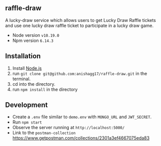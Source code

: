 ## raffle-draw

A lucky-draw service which allows users to get Lucky Draw Raffle tickets and use one lucky draw raffle ticket to participate in a lucky draw game.

- Node version `v10.19.0`
- Npm version `6.14.3`

## Installation

1. Install [Node.js](https://nodejs.org/)
2. run `git clone git@github.com:anishagg17/raffle-draw.git` in the terminal.
3. cd into the directory.
4. run `npm install` in the directory

## Development

-  Create a `.env` file similar to `demo.env` with `MONGO_URL` and `JWT_SECRET`.
-  Run `npm start`
-  Observe the server running at `http://localhost:5000/`
-  Link to the `postman-collection` https://www.getpostman.com/collections/2301a3ef4667075eda83

